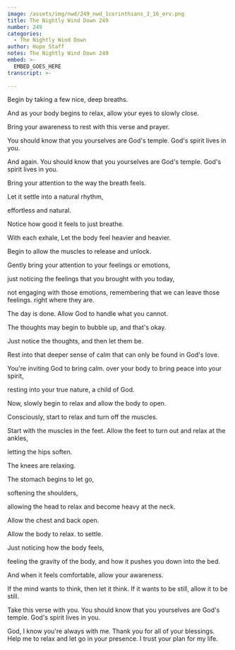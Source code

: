 ```yaml
---
image: /assets/img/nwd/249_nwd_1corinthians_3_16_erv.png
title: The Nightly Wind Down 249
number: 249
categories:
  - The Nightly Wind Down
author: Hope Staff
notes: The Nightly Wind Down 249
embed: >-
  EMBED_GOES_HERE
transcript: >-
  
---
```

Begin by taking a few nice, deep breaths.

And as your body begins to relax, allow your eyes to slowly close.

Bring your awareness to rest with this verse and prayer.

You should know that you yourselves are God's temple. God's spirit lives in you.

And again. You should know that you yourselves are God's temple. God's spirit lives in you.

Bring your attention to the way the breath feels.

Let it settle into a natural rhythm,

effortless and natural.

Notice how good it feels to just breathe.

With each exhale, Let the body feel heavier and heavier.

Begin to allow the muscles to release and unlock.

Gently bring your attention to your feelings or emotions,

just noticing the feelings that you brought with you today,

not engaging with those emotions, remembering that we can leave those feelings. right where they are.

The day is done. Allow God to handle what you cannot.

The thoughts may begin to bubble up, and that's okay.

Just notice the thoughts, and then let them be.

Rest into that deeper sense of calm that can only be found in God's love.

You're inviting God to bring calm. over your body to bring peace into your spirit,

resting into your true nature, a child of God.

Now, slowly begin to relax and allow the body to open.

Consciously, start to relax and turn off the muscles.

Start with the muscles in the feet. Allow the feet to turn out and relax at the ankles,

letting the hips soften.

The knees are relaxing.

The stomach begins to let go,

softening the shoulders,

allowing the head to relax and become heavy at the neck.

Allow the chest and back open.

Allow the body to relax. to settle.

Just noticing how the body feels,

feeling the gravity of the body, and how it pushes you down into the bed.

And when it feels comfortable, allow your awareness.

If the mind wants to think, then let it think. If it wants to be still, allow it to be still.

Take this verse with you. You should know that you yourselves are God's temple. God's spirit lives in you.

God, I know you're always with me. Thank you for all of your blessings. Help me to relax and let go in your presence. I trust your plan for my life.

